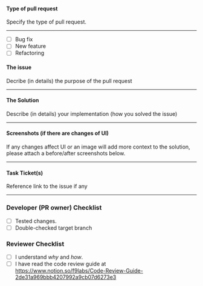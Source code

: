 #### Type of pull request

Specify the type of pull request.

---

- [ ] Bug fix
- [ ] New feature
- [ ] Refactoring

#### The issue

Decribe (in details) the purpose of the pull request

---

#### The Solution

Describe (in details) your implementation (how you solved the issue)

---

#### Screenshots (if there are changes of UI)

If any changes affect UI or an image will add more context to the solution, please attach a before/after screenshots below.

---

#### Task Ticket(s)

Reference link to the issue if any

---

### Developer (PR owner) Checklist

- [ ] Tested changes.
- [ ] Double-checked target branch

### Reviewer Checklist

- [ ] I understand _why_ and _how_.
- [ ] I have read the code review guide at https://www.notion.so/f9labs/Code-Review-Guide-2de31a969bbb4207992a9cb07d6273e3
